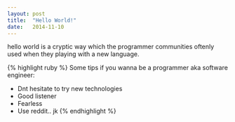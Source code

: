 ```yaml
---
layout: post
title:  "Hello World!"
date:   2014-11-10
---
```


hello world is a cryptic way which the programmer communities oftenly used when they playing with a new language. 

{% highlight ruby %}
Some tips if you wanna be a programmer aka software engineer:
* Dnt hesitate to try new technologies
* Good listener
* Fearless
* Use reddit.. jk
{% endhighlight %}		 
